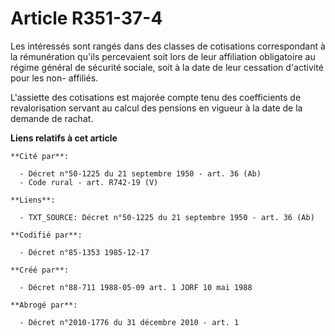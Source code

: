 # Article R351-37-4

Les intéressés sont rangés dans des classes de cotisations correspondant à la rémunération qu'ils percevaient soit lors de
leur affiliation obligatoire au régime général de sécurité sociale, soit à la date de leur cessation d'activité pour les non-
affiliés.

L'assiette des cotisations est majorée compte tenu des coefficients de revalorisation servant au calcul des pensions en
vigueur à la date de la demande de rachat.

**Liens relatifs à cet article**

	**Cité par**:

	  - Décret n°50-1225 du 21 septembre 1950 - art. 36 (Ab)
	  - Code rural - art. R742-19 (V)

	**Liens**:

	  - TXT_SOURCE: Décret n°50-1225 du 21 septembre 1950 - art. 36 (Ab)

	**Codifié par**:

	  - Décret n°85-1353 1985-12-17

	**Créé par**:

	  - Décret n°88-711 1988-05-09 art. 1 JORF 10 mai 1988

	**Abrogé par**:

	  - Décret n°2010-1776 du 31 décembre 2010 - art. 1

